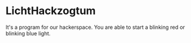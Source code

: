 # LichtHackzogtum
It's a program for our hackerspace. You are able to start a blinking red or blinking blue light.
